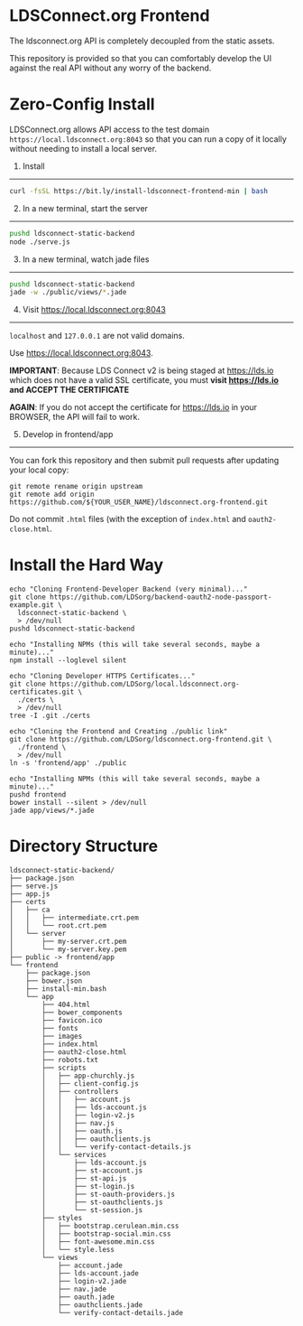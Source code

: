 LDSConnect.org Frontend
=========

The ldsconnect.org API is completely decoupled from the static assets.

This repository is provided so that you can comfortably develop the UI against the real API without any worry of the backend.

Zero-Config Install
===================

LDSConnect.org allows API access to the test domain `https://local.ldsconnect.org:8043`
so that you can run a copy of it locally without needing to install a local server.

1. Install
----------

```bash
curl -fsSL https://bit.ly/install-ldsconnect-frontend-min | bash
```

2. In a new terminal, start the server
-----------

```bash
pushd ldsconnect-static-backend
node ./serve.js
```

3. In a new terminal, watch jade files
--------
```bash
pushd ldsconnect-static-backend
jade -w ./public/views/*.jade
```

4. Visit https://local.ldsconnect.org:8043
--------

`localhost` and `127.0.0.1` are not valid domains.

Use <https://local.ldsconnect.org:8043>.

**IMPORTANT**: Because LDS Connect v2 is being staged at <https://lds.io> which
does not have a valid SSL certificate, you must **visit <https://lds.io> and ACCEPT
THE CERTIFICATE**

**AGAIN**: If you do not accept the certificate for <https://lds.io> in your BROWSER,
the API will fail to work.

5. Develop in frontend/app
-------

You can fork this repository and then submit pull requests after updating your local copy:

```
git remote rename origin upstream
git remote add origin https://github.com/${YOUR_USER_NAME}/ldsconnect.org-frontend.git
```

Do not commit `.html` files (with the exception of `index.html` and `oauth2-close.html`.

Install the Hard Way
=============

```
echo "Cloning Frontend-Developer Backend (very minimal)..."
git clone https://github.com/LDSorg/backend-oauth2-node-passport-example.git \
  ldsconnect-static-backend \
  > /dev/null
pushd ldsconnect-static-backend
```

```
echo "Installing NPMs (this will take several seconds, maybe a minute)..."
npm install --loglevel silent
```

```
echo "Cloning Developer HTTPS Certificates..."
git clone https://github.com/LDSorg/local.ldsconnect.org-certificates.git \
  ./certs \
  > /dev/null
tree -I .git ./certs
```

```
echo "Cloning the Frontend and Creating ./public link"
git clone https://github.com/LDSorg/ldsconnect.org-frontend.git \
  ./frontend \
  > /dev/null
ln -s 'frontend/app' ./public
```

```
echo "Installing NPMs (this will take several seconds, maybe a minute)..."
pushd frontend
bower install --silent > /dev/null
jade app/views/*.jade
```

Directory Structure
===================

```
ldsconnect-static-backend/
├── package.json
├── serve.js
├── app.js
├── certs
│   ├── ca
│   │   ├── intermediate.crt.pem
│   │   └── root.crt.pem
│   └── server
│       ├── my-server.crt.pem
│       └── my-server.key.pem
├── public -> frontend/app
└── frontend
    ├── package.json
    ├── bower.json
    ├── install-min.bash
    └── app
        ├── 404.html
        ├── bower_components
        ├── favicon.ico
        ├── fonts
        ├── images
        ├── index.html
        ├── oauth2-close.html
        ├── robots.txt
        ├── scripts
        │   ├── app-churchly.js
        │   ├── client-config.js
        │   ├── controllers
        │   │   ├── account.js
        │   │   ├── lds-account.js
        │   │   ├── login-v2.js
        │   │   ├── nav.js
        │   │   ├── oauth.js
        │   │   ├── oauthclients.js
        │   │   └── verify-contact-details.js
        │   └── services
        │       ├── lds-account.js
        │       ├── st-account.js
        │       ├── st-api.js
        │       ├── st-login.js
        │       ├── st-oauth-providers.js
        │       ├── st-oauthclients.js
        │       └── st-session.js
        ├── styles
        │   ├── bootstrap.cerulean.min.css
        │   ├── bootstrap-social.min.css
        │   ├── font-awesome.min.css
        │   └── style.less
        └── views
            ├── account.jade
            ├── lds-account.jade
            ├── login-v2.jade
            ├── nav.jade
            ├── oauth.jade
            ├── oauthclients.jade
            └── verify-contact-details.jade
```
